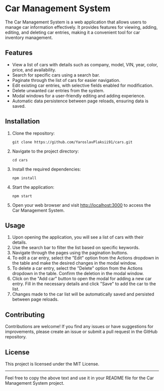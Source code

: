 # Car Management System

The Car Management System is a web application that allows users to manage car information effectively. It provides features for viewing, adding, editing, and deleting car entries, making it a convenient tool for car inventory management.

## Features

- View a list of cars with details such as company, model, VIN, year, color, price, and availability.
- Search for specific cars using a search bar.
- Paginate through the list of cars for easier navigation.
- Edit existing car entries, with selective fields enabled for modification.
- Delete unwanted car entries from the system.
- Modal windows for a user-friendly editing and adding experience.
- Automatic data persistence between page reloads, ensuring data is saved.

## Installation

1. Clone the repository:

   ```
   git clone https://github.com/YaroslavPlaksii91/cars.git
   ```

2. Navigate to the project directory:

   ```
   cd cars
   ```

3. Install the required dependencies:

   ```
   npm install
   ```

4. Start the application:

   ```
   npm start
   ```

5. Open your web browser and visit [http://localhost:3000](http://localhost:3000) to access the Car Management System.

## Usage

1. Upon opening the application, you will see a list of cars with their details.
2. Use the search bar to filter the list based on specific keywords.
3. Navigate through the pages using the pagination buttons.
4. To edit a car entry, select the "Edit" option from the Actions dropdown in the table and make the desired changes in the modal window.
5. To delete a car entry, select the "Delete" option from the Actions dropdown in the table. Confirm the deletion in the modal window.
6. Click on the "Add car" button to open the modal for adding a new car entry. Fill in the necessary details and click "Save" to add the car to the list.
7. Changes made to the car list will be automatically saved and persisted between page reloads.

## Contributing

Contributions are welcome! If you find any issues or have suggestions for improvements, please create an issue or submit a pull request in the GitHub repository.

## License

This project is licensed under the MIT License. 

---

Feel free to copy the above text and use it in your README file for the Car Management System project.